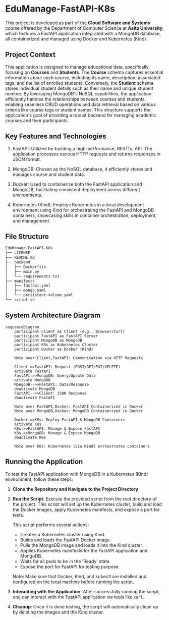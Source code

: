 # EduManage-FastAPI-K8s

This project is developed as part of the **Cloud Software and Systems** course offered by the Department of Computer Science at **Aalto University**, which features a FastAPI application integrated with a MongoDB database, all containerized and managed using Docker and Kubernetes (Kind).

## Project Context

This application is designed to manage educational data, specifically focusing on **Courses** and **Students**. The **Course** schema captures essential information about each course, including its name, description, associated tags, and the list of enrolled students. Conversely, the **Student** schema stores individual student details such as their name and unique student number. By leveraging MongoDB's NoSQL capabilities, the application efficiently handles the relationships between courses and students, enabling seamless CRUD operations and data retrieval based on various criteria like course tags or student names. This structure supports the application's goal of providing a robust backend for managing academic courses and their participants.

## Key Features and Technologies

1. FastAPI: Utilized for building a high-performance, RESTful API. The application processes various HTTP requests and returns responses in JSON format.

2. MongoDB: Chosen as the NoSQL database, it efficiently stores and manages course and student data.

3. Docker: Used to containerize both the FastAPI application and MongoDB, facilitating consistent deployment across different environments.

4. Kubernetes (Kind): Employs Kubernetes in a local development environment using Kind for orchestrating the FastAPI and MongoDB containers, showcasing skills in container orchestration, deployment, and management.

## File Structure

```bash
EduManage-FastAPI-K8s
├── LICENSE
├── README.md
├── backend
│   ├── Dockerfile
│   ├── main.py
│   └── requirements.txt
├── manifests
│   ├── fastapi.yaml
│   ├── mongo.yaml
│   └── persistent-volume.yaml
└── script.sh
```

## System Architecture Diagram

```mermaid
sequenceDiagram
    participant Client as Client (e.g., Browser/Curl)
    participant FastAPI as FastAPI Server
    participant MongoDB as MongoDB
    participant K8s as Kubernetes Cluster
    participant Docker as Docker (Kind)

    Note over Client,FastAPI: Communication via HTTP Requests

    Client->>FastAPI: Request (POST/GET/PUT/DELETE)
    activate FastAPI
    FastAPI->>MongoDB: Query/Update Data
    activate MongoDB
    MongoDB-->>FastAPI: Data/Response
    deactivate MongoDB
    FastAPI-->>Client: JSON Response
    deactivate FastAPI

    Note over FastAPI,Docker: FastAPI Containerized in Docker
    Note over MongoDB,Docker: MongoDB Containerized in Docker

    Docker->>K8s: Deploy FastAPI & MongoDB Containers
    activate K8s
    K8s->>FastAPI: Manage & Expose FastAPI
    K8s->>MongoDB: Manage & Expose MongoDB
    deactivate K8s

    Note over K8s: Kubernetes (via Kind) orchestrates containers

```

## Running the Application

To test the FastAPI application with MongoDB in a Kubernetes (Kind) environment, follow these steps:

1. **Clone the Repository and Navigate to the Project Directory**
2. **Run the Script**: Execute the provided script from the root directory of the project. This script will set up the Kubernetes cluster, build and load the Docker images, apply Kubernetes manifests, and expose a port for tests.

   This script performs several actions:

   - Creates a Kubernetes cluster using Kind.
   - Builds and loads the FastAPI Docker image.
   - Pulls the MongoDB image and loads it into the Kind cluster.
   - Applies Kubernetes manifests for the FastAPI application and MongoDB.
   - Waits for all pods to be in the 'Ready' state.
   - Expose the port for FastAPI for testing purpose.

   Note: Make sure that Docker, Kind, and kubectl are installed and configured on the local machine before running the script.

3. **Interacting with the Application**: After successfully running the script, one can interact with the FastAPI application via tools like `curl`.

4. **Cleanup**: Once it is done testing, the script will automatically clean up by deleting the images and the Kind cluster.
